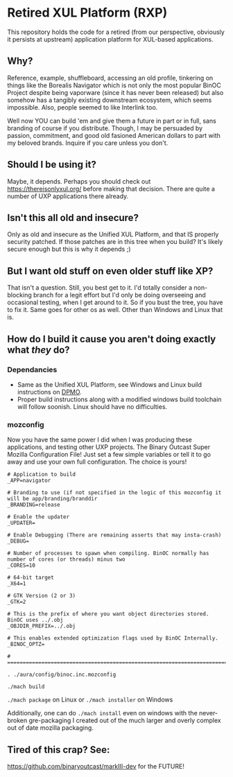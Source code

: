 # Retired XUL Platform (RXP)

This repository holds the code for a retired (from our perspective, obviously it persists at upstream) application platform for XUL-based
applications. 

## Why?

Reference, example, shuffleboard, accessing an old profile, tinkering on things like the Borealis Navigator which is not only the most popular BinOC Project despite being vaporware (since it has never been released) but also somehow has a tangibly existing downstream ecosystem, which seems impossible. Also, people seemed to like Interlink too.

Well now YOU can build 'em and give them a future in part or in full, sans branding of course if you distribute. Though, I may be persuaded by passion, commitment, and good old fasioned American dollars to part with my beloved brands. Inquire if you care unless you don't.

## Should I be using it?

Maybe, it depends. Perhaps you should check out https://thereisonlyxul.org/ before making that decision. There are quite a number of UXP applications there already.

## Isn't this all old and insecure?

Only as old and insecure as the Unified XUL Platform, and that IS properly security patched. If those patches are in this tree when you build? It's likely secure enough but this is why it depends ;)

## But I want old stuff on even older stuff like XP?

That isn't a question. Still, you best get to it. I'd totally consider a non-blocking branch for a legit effort but I'd only be doing overseeing and occasional testing, when I get around to it. So if you bust the tree, you have to fix it. Same goes for other os as well. Other than Windows and Linux that is.

## How do I build it cause you aren't doing exactly what *they* do?

### Dependancies

- Same as the Unified XUL Platform, see Windows and Linux build instructions on [DPMO](https://developer.palemoon.org/build/).
- Proper build instructions along with a modified windows build toolchain will follow soonish. Linux should have no difficulties.

### mozconfig

Now you have the same power I did when I was producing these applications, and testing other UXP projects. The Binary Outcast Super Mozilla Configuration File! Just set a few simple variables or tell it to go away and use your own full configuration. The choice is yours!

```
# Application to build
_APP=navigator

# Branding to use (if not specified in the logic of this mozconfig it will be app/branding/branddir
_BRANDING=release

# Enable the updater
_UPDATER=

# Enable Debugging (There are remaining asserts that may insta-crash)
_DEBUG=

# Number of processes to spawn when compiling. BinOC normally has number of cores (or threads) minus two
_CORES=10

# 64-bit target
_X64=1

# GTK Version (2 or 3)
_GTK=2

# This is the prefix of where you want object directories stored. BinOC uses ../.obj
_OBJDIR_PREFIX=../.obj

# This enables extended optimization flags used by BinOC Internally.
_BINOC_OPTZ=

# =====================================================================================================================

. ./aura/config/binoc.inc.mozconfig
```

`./mach build`

`./mach package` on Linux or `./mach installer` on Windows

Additionally, one can do `./mach install` even on windows with the never-broken gre-packaging I created out of the much larger and overly complex out of date mozilla packaging.

## Tired of this crap? See:

https://github.com/binaryoutcast/markIII-dev for the FUTURE!

